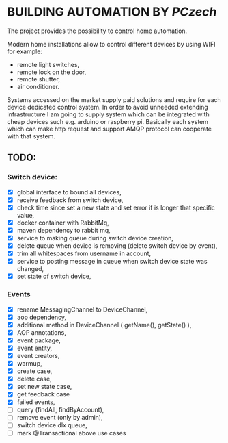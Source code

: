 # BUILDING AUTOMATION BY *PCzech*

The project provides the possibility to control home automation.

Modern home installations allow to control different devices by using WIFI for example:

- remote light switches,
- remote lock on the door,
- remote shutter,
- air conditioner.

Systems accessed on the market supply paid solutions and require for each device dedicated control system.
In order to avoid unneeded extending infrastructure I am going to supply system which can be integrated with cheap
devices such e.g. arduino or raspberry pi. Basically each system which can make http request and support AMQP protocol
can cooperate with that system.

## TODO:

### Switch device:

- [x] global interface to bound all devices,
- [x] receive feedback from switch device,
- [x] check time since set a new state and set error if is longer that specific value,
- [x] docker container with RabbitMq,
- [x] maven dependency to rabbit mq,
- [x] service to making queue during switch device creation,
- [x] delete queue when device is removing (delete switch device by event),
- [x] trim all whitespaces from username in account,
- [x] service to posting message in queue when switch device state was changed,
- [x] set state of switch device,

### Events 
- [x] rename MessagingChannel to DeviceChannel,
- [x] aop dependency,
- [x] additional method in DeviceChannel ( getName(), getState() ),
- [x] AOP annotations,
- [x] event package,
- [x] event entity,
- [x] event creators,
- [x] warmup,
- [x] create case,
- [x] delete case,
- [x] set new state case,
- [x] get feedback case
- [x] failed events,
- [ ] query (findAll, findByAccount),
- [ ] remove event (only by admin),
- [ ] switch device dlx queue,
- [ ] mark @Transactional above use cases
